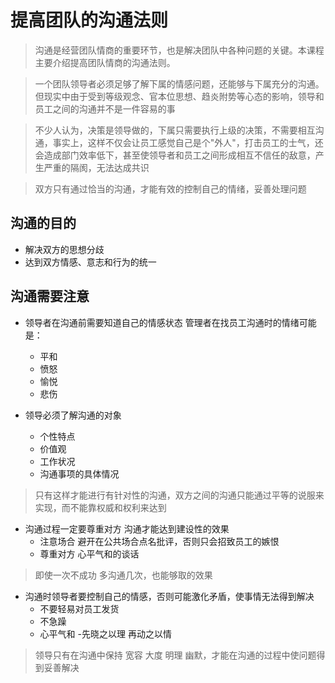 # 提高团队的沟通法则
> 沟通是经营团队情商的重要环节，也是解决团队中各种问题的关键。本课程主要介绍提高团队情商的沟通法则。

> 一个团队领导者必须足够了解下属的情感问题，还能够与下属充分的沟通。但现实中由于受到等级观念、官本位思想、趋炎附势等心态的影响，领导和员工之间的沟通并不是一件容易的事

> 不少人认为，决策是领导做的，下属只需要执行上级的决策，不需要相互沟通，事实上，这样不仅会让员工感觉自己是个"外人"，打击员工的士气，还会造成部门效率低下，甚至使领导者和员工之间形成相互不信任的敌意，产生严重的隔阂，无法达成共识

> 双方只有通过恰当的沟通，才能有效的控制自己的情绪，妥善处理问题

## 沟通的目的
* 解决双方的思想分歧
* 达到双方情感、意志和行为的统一
## 沟通需要注意
* 领导者在沟通前需要知道自己的情感状态 管理者在找员工沟通时的情绪可能是：
    - 平和
    - 愤怒
    - 愉悦
    - 悲伤
    
* 领导必须了解沟通的对象
    - 个性特点
    - 价值观
    - 工作状况
    - 沟通事项的具体情况
> 只有这样才能进行有针对性的沟通，双方之间的沟通只能通过平等的说服来实现，而不能靠权威和权利来达到
* 沟通过程一定要尊重对方 沟通才能达到建设性的效果
    - 注意场合 避开在公共场合点名批评，否则只会招致员工的嫉恨
    - 尊重对方 心平气和的谈话
> 即使一次不成功 多沟通几次，也能够取的效果
* 沟通时领导者要控制自己的情感，否则可能激化矛盾，使事情无法得到解决
    - 不要轻易对员工发货
    - 不急躁
    - 心平气和
    -先晓之以理 再动之以情

> 领导只有在沟通中保持  宽容 大度 明理 幽默，才能在沟通的过程中使问题得到妥善解决
